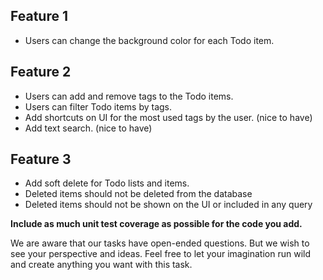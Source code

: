 

## Feature 1
- Users can change the background color for each Todo item.

## Feature 2
- Users can add and remove tags to the Todo items.
- Users can filter Todo items by tags.
- Add shortcuts on UI for the most used tags by the user. (nice to have)
- Add text search. (nice to have)

## Feature 3
- Add soft delete for Todo lists and items.
- Deleted items should not be deleted from the database
- Deleted items should not be shown on the UI or included in any query


**Include as much unit test coverage as possible for the code you add.**

We are aware that our tasks have open-ended questions. But we wish to see your perspective and ideas. Feel free to let your imagination run wild and create anything you want with this task.
